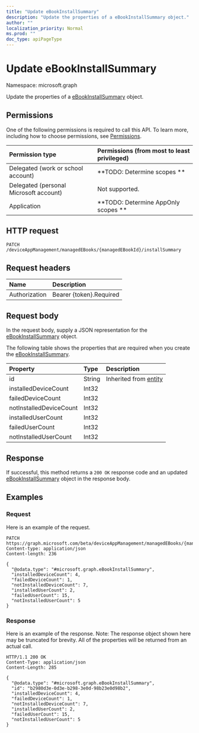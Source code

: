 ```yaml
---
title: "Update eBookInstallSummary"
description: "Update the properties of a eBookInstallSummary object."
author: ""
localization_priority: Normal
ms.prod: ""
doc_type: apiPageType
---
```


# Update eBookInstallSummary

Namespace: microsoft.graph

Update the properties of a [eBookInstallSummary](../resources/ebookinstallsummary.md) object.

## Permissions
One of the following permissions is required to call this API. To learn more, including how to choose permissions, see [Permissions](/concepts/permissions-reference.md).

|Permission type|Permissions (from most to least privileged)|
|:---|:---|
|Delegated (work or school account)|**TODO: Determine scopes **|
|Delegated (personal Microsoft account)|Not supported.|
|Application|**TODO: Determine AppOnly scopes **|

## HTTP request
<!-- {
  "blockType": "ignored"
}
-->
``` http
PATCH /deviceAppManagement/managedEBooks/{managedEBookId}/installSummary
```

## Request headers
|Name|Description|
|:---|:---|
|Authorization|Bearer {token}.Required|

## Request body
In the request body, supply a JSON representation for the [eBookInstallSummary](../resources/ebookinstallsummary.md) object.

The following table shows the properties that are required when you create the [eBookInstallSummary](../resources/ebookinstallsummary.md).

|Property|Type|Description|
|:---|:---|:---|
|id|String| Inherited from [entity](../resources/entity.md)|
|installedDeviceCount|Int32||
|failedDeviceCount|Int32||
|notInstalledDeviceCount|Int32||
|installedUserCount|Int32||
|failedUserCount|Int32||
|notInstalledUserCount|Int32||



## Response
If successful, this method returns a `200 OK` response code and an updated [eBookInstallSummary](../resources/ebookinstallsummary.md) object in the response body.

## Examples

### Request
Here is an example of the request.
<!-- {
  "blockType": "request",
  "name": "update_ebookinstallsummary"
}
-->
``` http
PATCH https://graph.microsoft.com/beta/deviceAppManagement/managedEBooks/{managedEBookId}/installSummary
Content-type: application/json
Content-length: 236

{
  "@odata.type": "#microsoft.graph.eBookInstallSummary",
  "installedDeviceCount": 4,
  "failedDeviceCount": 1,
  "notInstalledDeviceCount": 7,
  "installedUserCount": 2,
  "failedUserCount": 15,
  "notInstalledUserCount": 5
}
```

### Response
Here is an example of the response. Note: The response object shown here may be truncated for brevity. All of the properties will be returned from an actual call.
<!-- {
  "blockType": "response",
  "truncated": true
}
-->
``` http
HTTP/1.1 200 OK
Content-Type: application/json
Content-Length: 285

{
  "@odata.type": "#microsoft.graph.eBookInstallSummary",
  "id": "b2980d3e-0d3e-b298-3e0d-98b23e0d98b2",
  "installedDeviceCount": 4,
  "failedDeviceCount": 1,
  "notInstalledDeviceCount": 7,
  "installedUserCount": 2,
  "failedUserCount": 15,
  "notInstalledUserCount": 5
}
```

